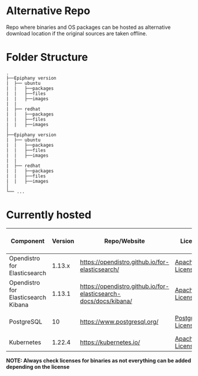 # Alternative Repo
Repo where binaries and OS packages can be hosted as alternative download location if the original sources are taken offline. 

# Folder Structure
    .
    ├──Epiphany version
    |  ├── ubuntu
    |  |   ├──packages
    |  |   ├──files
    |  |   ├──images
    |  |
    |  ├── redhat
    |  |   ├──packages
    |  |   ├──files
    |  |   ├──images
    │
    ├──Epiphany version
    |  ├── ubuntu
    |  |   ├──packages
    |  |   ├──files
    |  |   ├──images
    |  |
    |  ├── redhat
    |  |   ├──packages
    |  |   ├──files
    |  |   ├──images
    │
    └── ...

# Currently hosted

| Component                  | Version  | Repo/Website                                          | License                                                           | Type (File, Image, OS Packages)                                   | Epicli version                                                    |
| -------------------------- | -------- | ----------------------------------------------------- | ----------------------------------------------------------------- | ----------------------------------------------------------------- | ----------------------------------------------------------------- |
| Opendistro for Elasticsearch          | 1.13.x   | https://opendistro.github.io/for-elasticsearch/                  | [Apache License 2.0](https://www.apache.org/licenses/LICENSE-2.0) | OS Packages | v1.0.x |
| Opendistro for Elasticsearch Kibana   | 1.13.1   | https://opendistro.github.io/for-elasticsearch-docs/docs/kibana/ | [Apache License 2.0](https://www.apache.org/licenses/LICENSE-2.0) | OS Packages | v1.0.x |
| PostgreSQL   | 10   | https://www.postgresql.org/  | [PostgreSQL License](http://www.postgresql.org/about/licence/)  | OS Packages (RHEL) | v1.0.x |
| Kubernetes   | 1.22.4   | https://kubernetes.io/  | [Apache License 2.0](https://github.com/kubernetes/kubernetes/blob/release-1.22/LICENSE)  | OS Packages| v2.0.x |


**NOTE: Always check licenses for binaries as not everything can be added depending on the license**

